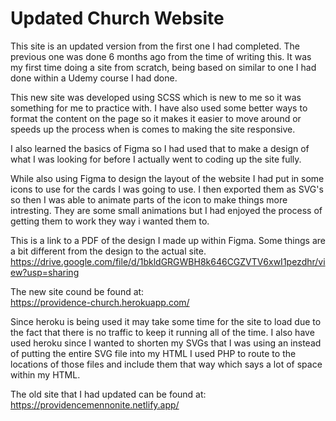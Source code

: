 # Updated Church Website

This site is an updated version from the first one I had completed. The previous one was done 6 months ago from the time of writing this. It was my first time doing a site
from scratch, being based on similar to one I had done within a Udemy course I had done. 

This new site was developed using SCSS which is new to me so it was something for me to practice with. I have also used some better ways to format the content on the page
so it makes it easier to move around or speeds up the process when is comes to making the site responsive. 

I also learned the basics of Figma so I had used that to make a design of what I was looking for before I actually went to coding up the site fully.

While also using Figma to design the layout of the website I had put in some icons to use for the cards I was going to use. I then exported them as SVG's so then I was able to 
animate parts of the icon to make things more intresting. They are some small animations but I had enjoyed the process of getting them to work they way i wanted them to.

This is a link to a PDF of the design I made up within Figma. Some things are a bit different from the design to the actual site.
https://drive.google.com/file/d/1bkldGRGWBH8k646CGZVTV6xwI1pezdhr/view?usp=sharing

The new site cound be found at:  
https://providence-church.herokuapp.com/

Since heroku is being used it may take some time for the site to load due to the fact that there is no traffic to keep it running all of the time.
I also have used heroku since I wanted to shorten my SVGs that I was using an instead of putting the entire SVG file into my HTML I used PHP to
route to the locations of those files and include them that way which says a lot of space within my HTML.

The old site that I had updated can be found at: 
https://providencemennonite.netlify.app/
